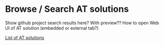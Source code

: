 # Browse / Search AT solutions

Show github project search results here?
With preview??
How to open Web UI of AT solution (embedded or external tab?)

[List of AT solutions](https://github.com/search?q=topic%3Aat-solution+org%3Aasterics&type=Repositories)
 
